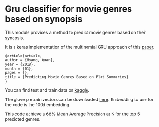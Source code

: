 # Gru classifier for movie genres based on synopsis

This module provides a method to predict movie genres based on their synopsis.

It is a keras implementation of the multinomial GRU approach of this [paper](https://www.researchgate.net/publication/322517980_Predicting_Movie_Genres_Based_on_Plot_Summaries).

    @article{article,
    author = {Hoang, Quan},
    year = {2018},
    month = {01},
    pages = {},
    title = {Predicting Movie Genres Based on Plot Summaries}
    }

You can find test and train data on [kaggle](https://www.kaggle.com/c/radix-challenge/data).

The glove pretrain vectors can be downloaded [here](https://nlp.stanford.edu/projects/glove/).
Embedding to use for the code is the 100d embedding.

This code achieve a 68% Mean Average Precision at K for the top 5 predicted genres.



